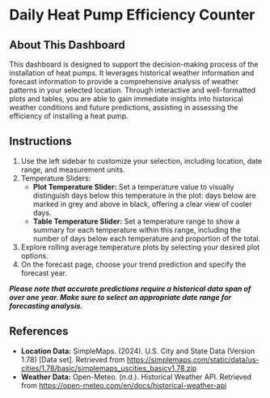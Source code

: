 # Daily Heat Pump Efficiency Counter

## About This Dashboard

This dashboard is designed to support the decision-making process of the installation of heat pumps.
It leverages historical weather information and forecast information to provide a comprehensive analysis of weather patterns in your selected location.
Through interactive and well-formatted plots and tables, you are able to gain immediate insights into historical weather conditions and future predictions,
assisting in assessing the efficiency of installing a heat pump.

## Instructions

1. Use the left sidebar to customize your selection, including location, date range, and measurement units.
2. Temperature Sliders:
    - **Plot Temperature Slider:** Set a temperature value to visually distinguish days below this temperature in the plot:
      days below are marked in grey and above in black, offering a clear view of cooler days.
    - **Table Temperature Slider:** Set a temperature range to show a summary for each temperature within this range,
      including the number of days below each temperature and proportion of the total.
3. Explore rolling average temperature plots by selecting your desired plot options.
4. On the forecast page, choose your trend prediction and specify the forecast year.

**_Please note that accurate predictions require a historical data span of over one year. Make sure to select an appropriate date range for forecasting analysis._**

## References
- **Location Data:** SimpleMaps. (2024). U.S. City and State Data (Version 1.78) [Data set]. Retrieved from https://simplemaps.com/static/data/us-cities/1.78/basic/simplemaps_uscities_basicv1.78.zip
- **Weather Data:** Open-Meteo. (n.d.). Historical Weather API. Retrieved from https://open-meteo.com/en/docs/historical-weather-api